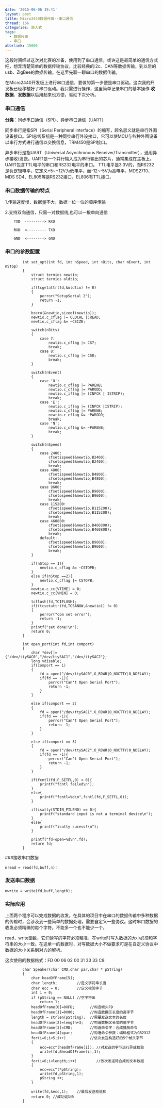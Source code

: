 ```yaml
---
date: '2015-06-06 19:41'
layout: post
title: Micro2440数据传输--串口通信
thread: 166
categories: 嵌入式
tags:
  - 数据传输
  - 串口
abbrlink: 15606
---
```


这段时间经过这次对比赛的准备，使用到了串口通信。或许这是最简单的通信方式吧，想弄清楚简单的数据传输协议。比较经典的i2c、CAN等数据传输，到以后的usb、ZigBee的数据传输。在这里先聊一聊串口的数据传输。

在Micro2440开发板上进行串口通信，要做的第一步便是串口驱动。这次我的开发板已经移植好了串口驱动。我只需进行操作，这里简单记录串口的基本操作 **收数据**、**发数据**以后用起来也方便，驱动下次分析。
<!---more--->
### 串口通信
**分类**：同步串口通信（SPI）、异步串口通信（UART）

同步串行是指SPI（Serial Peripheral interface）的缩写，顾名思义就是串行外围设备接口。SPI总线系统是一种同步串行外设接口，它可以使MCU与各种外围设备以串行方式进行通信以交换信息，TRM450是SPI接口。

异步串行是指UART（Universal Asynchronous Receiver/Transmitter），通用异步接收/发送。UART是一个并行输入成为串行输出的芯片，通常集成在主板上。UART包含TTL电平的串口和RS232电平的串口。 TTL电平是3.3V的，而RS232是负逻辑电平，它定义+5~+12V为低电平，而-12~-5V为高电平，MDS2710、MDS SD4、EL805等是RS232接口，EL806有TTL接口。

### 串口数据传输的特点
1.传输速度慢，数据量不大，数据一位一位的顺序传输

2.支持双向通信，只需一对数据线,也可以一根单向通信

        TXD  ---------> RXD

        RXD  <--------- TXD

        GND  <--------> GND

### 串口的参数配置

```
        int set_opt(int fd, int nSpeed, int nBits, char nEvent, int nStop)  
        {  
            struct termios newtio;  
            struct termios oldtio;  

            if(tcgetattr(fd,&oldtio) != 0)  
            {  
                perror("SetupSerial 2");  
                return -1;  
            }  

            bzero(&newtio,sizeof(newtio));  
            newtio.c_cflag |= CLOCAL |CREAD;  
            newtio.c_cflag &= ~CSIZE;  

            switch(nBits)  
            {  
                case 7:  
                    newtio.c_cflag |= CS7;  
                    break;  
                case 8:  
                    newtio.c_cflag |= CS8;  
                    break;      
            }  

            switch(nEvent)  
            {  
                case 'O':  
                    newtio.c_cflag |= PARENB;  
                    newtio.c_cflag |= PARODD;  
                    newtio.c_iflag |= (INPCK | ISTRIP);  
                    break;  
                case 'E':  
                    newtio.c_iflag |= (INPCK |ISTRIP);  
                    newtio.c_cflag |= PARENB;  
                    newtio.c_cflag &= ~PARODD;  
                    break;  
                case 'N':  
                    newtio.c_cflag &= ~PARENB;  
                    break;  
            }  

            switch(nSpeed)  
            {  
                case 2400:  
                    cfsetispeed(&newtio,B2400);  
                    cfsetospeed(&newtio,B2400);  
                    break;  
                case 4800:  
                    cfsetispeed(&newtio,B4800);  
                    cfsetospeed(&newtio,B4800);  
                    break;  
                case 9600:  
                    cfsetispeed(&newtio,B9600);  
                    cfsetospeed(&newtio,B9600);  
                    break;  
                case 115200:  
                    cfsetispeed(&newtio,B115200);  
                    cfsetospeed(&newtio,B115200);  
                    break;  
                case 460800:  
                    cfsetispeed(&newtio,B460800);  
                    cfsetospeed(&newtio,B460800);  
                    break;            
                default:  
                    cfsetispeed(&newtio,B9600);  
                    cfsetospeed(&newtio,B9600);  
                    break;  
            }  

            if(nStop == 1){  
                newtio.c_cflag &= ~CSTOPB;  
            }  
            else if(nStop ==2){  
                newtio.c_cflag |= CSTOPB;  
            }  
            newtio.c_cc[VTIME] = 0;  
            newtio.c_cc[VMIN] = 0;  

            tcflush(fd,TCIFLUSH);  
            if((tcsetattr(fd,TCSANOW,&newtio)) != 0)  
            {  
                perror("com set error");  
                return -1;  
            }  
            printf("set done!\n");  
            return 0;  
        }  

        int open_port(int fd,int comport)  
        {  
            char *dev[]={"/dev/ttySAC0","/dev/ttySAC1","/dev/ttySAC2"};  
            long vdisable;  
            if(comport == 1)  
            {  
                fd = open("/dev/ttySAC0",O_RDWR|O_NOCTTY|O_NDELAY);  
                if(fd == -1){  
                    perror("Can't Open Serial Port");  
                    return -1;  
                }  
            }  

            else if(comport == 2)  
            {  
                fd = open("/dev/ttySAC1",O_RDWR|O_NOCTTY|O_NDELAY);  
                if(fd == -1){  
                    perror("Can't Open Serial Port");  
                    return -1;  
                }  
            }  

            else if(comport == 3)  
            {  
                fd = open("/dev/ttySAC2",O_RDWR|O_NOCTTY|O_NDELAY);  
                if(fd == -1){  
                    perror("Can't Open Serial Port");  
                    return -1;  
                }  
            }  

            if(fcntl(fd,F_SETFL,0) < 0){  
                printf("fcntl failed\n");  
            }  
            else{  
                printf("fcntl=%d\n",fcntl(fd,F_SETFL,0));  
            }  

            if(isatty(STDIN_FILENO) == 0){  
                printf("standard input is not a terminal device\n");  
            }  
            else{  
                printf("isatty sucess!\n");  
            }  

            printf("fd-open=%d\n",fd);  
            return fd;  
        }  
```

###接收串口数据

    nread = read(fd,buff,n)；

### 发送串口数据

    nwrite = write(fd,buff,length);  

### 实际应用
上面两个程序可以完成数据的收发，在具体的项目中在串口的数据传输中多种数据的传输时，会涉及到一些简单的数据处理，需要自定义一些协议。这时串口数据的收发必须精确的每个字符，不能多一个也不能少一个。

read、write函数，它们读写的字符必须精准，在write时写入数据的大小必须和字符串的大小一致。在送单一的数据时，对写数据大小不做要求可是在自定义协议中数据的大小关系到对方的解析。

这次使用的数据格式：FD 00 06 02 00 31 33 33 C8

```
        char Speaker(char CMD,char par,char * pString)
        {  
            char headOfFrame[5];  
            char length;         //定义字符串长度  
            char ecc = 0;        //定义校验字节  
            int i = 0;   
            if (pString == NULL) //空字符串   
                return 1;        
            headOfFrame[0]=0XFD;       //构造帧头FD  
            headOfFrame[1]=0X00;       //构造数据区长度的高字节
            length = strlen(pString);  //需要发送文本的长度  
            headOfFrame[2]=length+3;   //构造数据区长度的低字节  
            headOfFrame[3]=CMD;        //构造命令字：合成播放命令  
            headOfFrame[4]=par;        //构造命令参数：编码格式为GB2312   
            for(i=0;i<5;i++)           //依次发送构造好的5个帧头字节  
            {    
                ecc=ecc^(headOfFrame[i]); //对发送的字节进行异或校验     
                write(fd,&headOfFrame[i],1);  
            }
            for(i=0;i<length;i++)         //依次发送待合成的文本数据   
            {
                ecc=ecc^(*pString);   
                write(fd,pString,1);
                pString ++;   
            }

            write(fd,&ecc,1);    //最后发送校验和
            return 0; //成功返回0
        }  
```
